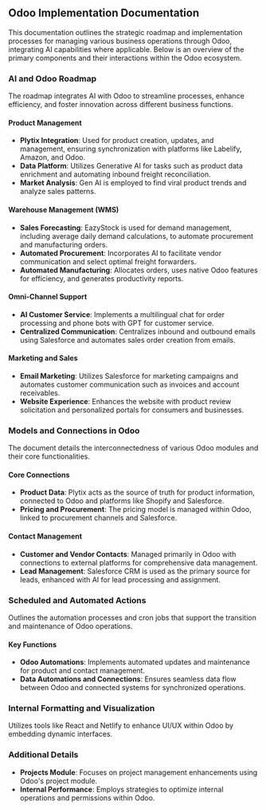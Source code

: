 ## Odoo Implementation Documentation

This documentation outlines the strategic roadmap and implementation processes for managing various business operations through Odoo, integrating AI capabilities where applicable. Below is an overview of the primary components and their interactions within the Odoo ecosystem.

### AI and Odoo Roadmap

The roadmap integrates AI with Odoo to streamline processes, enhance efficiency, and foster innovation across different business functions.

#### Product Management
- **Plytix Integration**: Used for product creation, updates, and management, ensuring synchronization with platforms like Labelify, Amazon, and Odoo.
- **Data Platform**: Utilizes Generative AI for tasks such as product data enrichment and automating inbound freight reconciliation.
- **Market Analysis**: Gen AI is employed to find viral product trends and analyze sales patterns.

#### Warehouse Management (WMS)
- **Sales Forecasting**: EazyStock is used for demand management, including average daily demand calculations, to automate procurement and manufacturing orders.
- **Automated Procurement**: Incorporates AI to facilitate vendor communication and select optimal freight forwarders.
- **Automated Manufacturing**: Allocates orders, uses native Odoo features for efficiency, and generates productivity reports.

#### Omni-Channel Support
- **AI Customer Service**: Implements a multilingual chat for order processing and phone bots with GPT for customer service.
- **Centralized Communication**: Centralizes inbound and outbound emails using Salesforce and automates sales order creation from emails.

#### Marketing and Sales
- **Email Marketing**: Utilizes Salesforce for marketing campaigns and automates customer communication such as invoices and account receivables.
- **Website Experience**: Enhances the website with product review solicitation and personalized portals for consumers and businesses.

### Models and Connections in Odoo

The document details the interconnectedness of various Odoo modules and their core functionalities.

#### Core Connections
- **Product Data**: Plytix acts as the source of truth for product information, connected to Odoo and platforms like Shopify and Salesforce.
- **Pricing and Procurement**: The pricing model is managed within Odoo, linked to procurement channels and Salesforce.

#### Contact Management
- **Customer and Vendor Contacts**: Managed primarily in Odoo with connections to external platforms for comprehensive data management.
- **Lead Management**: Salesforce CRM is used as the primary source for leads, enhanced with AI for lead processing and assignment.

### Scheduled and Automated Actions

Outlines the automation processes and cron jobs that support the transition and maintenance of Odoo operations.

#### Key Functions
- **Odoo Automations**: Implements automated updates and maintenance for product and contact management.
- **Data Automations and Connections**: Ensures seamless data flow between Odoo and connected systems for synchronized operations.

### Internal Formatting and Visualization

Utilizes tools like React and Netlify to enhance UI/UX within Odoo by embedding dynamic interfaces.

### Additional Details
- **Projects Module**: Focuses on project management enhancements using Odoo's project module.
- **Internal Performance**: Employs strategies to optimize internal operations and permissions within Odoo.